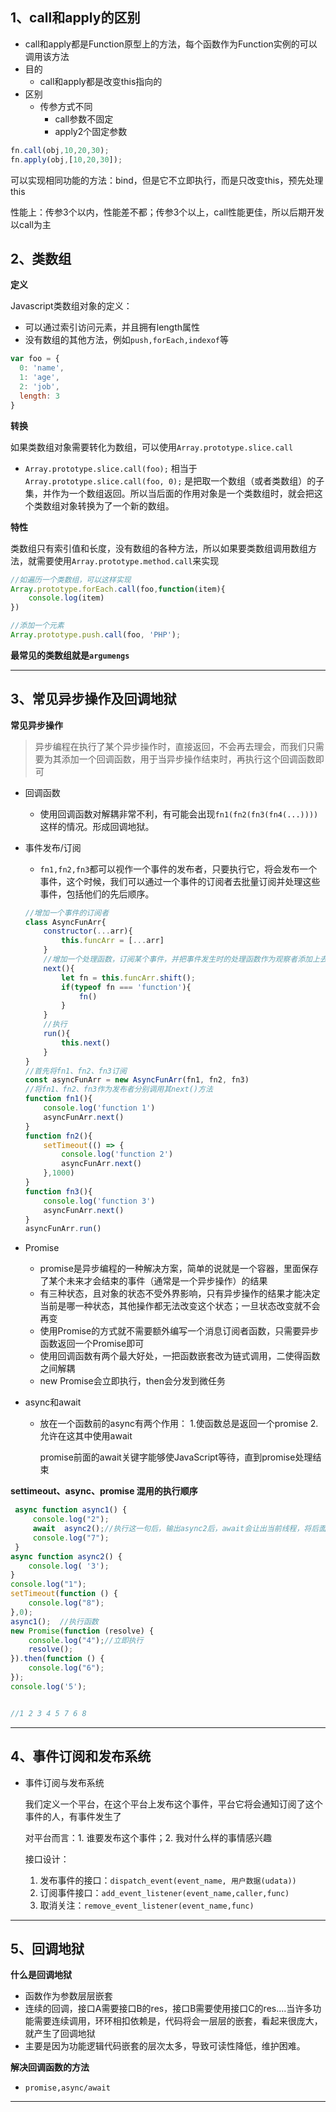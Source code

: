 ## 1、call和apply的区别

- call和apply都是Function原型上的方法，每个函数作为Function实例的可以调用该方法
- 目的
  - call和apply都是改变this指向的
- 区别
  - 传参方式不同
    - call参数不固定
    - apply2个固定参数

```javascript
fn.call(obj,10,20,30);
fn.apply(obj,[10,20,30]);
```

可以实现相同功能的方法：bind，但是它不立即执行，而是只改变this，预先处理this

性能上：传参3个以内，性能差不都；传参3个以上，call性能更佳，所以后期开发以call为主

## 2、类数组

**定义**

Javascript类数组对象的定义：

- 可以通过索引访问元素，并且拥有length属性
- 没有数组的其他方法，例如`push,forEach,indexof`等

```javascript
var foo = {
  0: 'name',
  1: 'age',
  2: 'job',
  length: 3
}
```

**转换**

如果类数组对象需要转化为数组，可以使用`Array.prototype.slice.call`

- `Array.prototype.slice.call(foo);` 相当于 `Array.prototype.slice.call(foo, 0);`  是把取一个数组（或者类数组）的子集，并作为一个数组返回。所以当后面的作用对象是一个类数组时，就会把这个类数组对象转换为了一个新的数组。 

**特性**

类数组只有索引值和长度，没有数组的各种方法，所以如果要类数组调用数组方法，就需要使用`Array.prototype.method.call`来实现

```javascript
//如遍历一个类数组，可以这样实现
Array.prototype.forEach.call(foo,function(item){
    console.log(item)
})

//添加一个元素
Array.prototype.push.call(foo, 'PHP');
```

**最常见的类数组就是` argumengs `**

---

## 3、常见异步操作及回调地狱

**常见异步操作**

> 异步编程在执行了某个异步操作时，直接返回，不会再去理会，而我们只需要为其添加一个回调函数，用于当异步操作结束时，再执行这个回调函数即可

- 回调函数

  - 使用回调函数对解耦非常不利，有可能会出现`fn1(fn2(fn3(fn4(...))))`这样的情况。形成回调地狱。

- 事件发布/订阅

  - `fn1,fn2,fn3`都可以视作一个事件的发布者，只要执行它，将会发布一个事件，这个时候，我们可以通过一个事件的订阅者去批量订阅并处理这些事件，包括他们的先后顺序。

  ```javascript
  //增加一个事件的订阅者
  class AsyncFunArr{
      constructor(...arr){
          this.funcArr = [...arr]
      }
      //增加一个处理函数，订阅某个事件，并把事件发生时的处理函数作为观察者添加上去，当事件发生时，发布者会执行观察者这个处理函数。它是回调函数的事件化
      next(){
          let fn = this.funcArr.shift();
          if(typeof fn === 'function'){
              fn()
          }
      }
      //执行
      run(){
          this.next()
      }
  }
  //首先将fn1、fn2、fn3订阅
  const asyncFunArr = new AsyncFunArr(fn1, fn2, fn3)
  //将fn1、fn2、fn3作为发布者分别调用其next()方法
  function fn1(){
      console.log('function 1')
      asyncFunArr.next()
  }
  function fn2(){
      setTimeout(() => {
          console.log('function 2')
          asyncFunArr.next()
      },1000)
  }
  function fn3(){
      console.log('function 3')
      asyncFunArr.next()
  }
  asyncFunArr.run()
  ```

  

- Promise

  - promise是异步编程的一种解决方案，简单的说就是一个容器，里面保存了某个未来才会结束的事件（通常是一个异步操作）的结果
  - 有三种状态，且对象的状态不受外界影响，只有异步操作的结果才能决定当前是哪一种状态，其他操作都无法改变这个状态；一旦状态改变就不会再变
  - 使用Promise的方式就不需要额外编写一个消息订阅者函数，只需要异步函数返回一个Promise即可
  - 使用回调函数有两个最大好处，一把函数嵌套改为链式调用，二使得函数之间解耦
  - new Promise会立即执行，then会分发到微任务

- async和await

  - 放在一个函数前的async有两个作用：
     1.使函数总是返回一个promise
     2.允许在这其中使用await

    promise前面的await关键字能够使JavaScript等待，直到promise处理结束

**settimeout、async、promise 混用的执行顺序**

```javascript
 async function async1() {
     console.log("2");
     await  async2();//执行这一句后，输出async2后，await会让出当前线程，将后面的代码加到任务队列中，然后继续执行调用之处后面代码
     console.log("7");
 }
async function async2() {
    console.log( '3');
}
console.log("1");
setTimeout(function () {
    console.log("8");
},0);
async1();  //执行函数
new Promise(function (resolve) {
    console.log("4");//立即执行
    resolve();
}).then(function () {
    console.log("6");
});
console.log('5');


//1 2 3 4 5 7 6 8

```



---

## 4、事件订阅和发布系统

- 事件订阅与发布系统

  我们定义一个平台，在这个平台上发布这个事件，平台它将会通知订阅了这个事件的人，有事件发生了

  对平台而言：1. 谁要发布这个事件；2. 我对什么样的事情感兴趣

  接口设计：

  1. 发布事件的接口：`dispatch_event(event_name, 用户数据(udata))`
  2. 订阅事件接口：`add_event_listener(event_name,caller,func)`
  3. 取消关注：`remove_event_listener(event_name,func)`

-----

## 5、回调地狱

**什么是回调地狱**

- 函数作为参数层层嵌套
- 连续的回调，接口A需要接口B的res，接口B需要使用接口C的res....当许多功能需要连续调用，环环相扣依赖是，代码将会一层层的嵌套，看起来很庞大，就产生了回调地狱
- 主要是因为功能逻辑代码嵌套的层次太多，导致可读性降低，维护困难。

**解决回调函数的方法**

- `promise,async/await`

---

